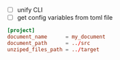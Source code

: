 - [ ] unify CLI
- [ ] get config variables from toml file

```toml
[project]
document_name      = my_document
document_path      = ../src
unziped_files_path = ../target
```

